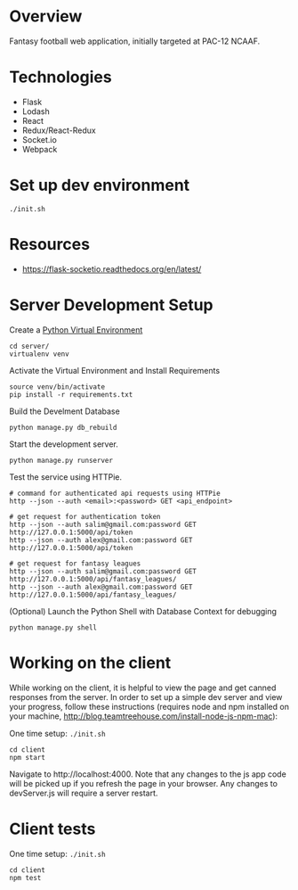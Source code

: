 # Overview
Fantasy football web application, initially targeted at PAC-12 NCAAF.

# Technologies
* Flask
* Lodash
* React
* Redux/React-Redux
* Socket.io
* Webpack

# Set up dev environment
```
./init.sh
```

# Resources
* https://flask-socketio.readthedocs.org/en/latest/

# Server Development Setup
Create a [Python Virtual Environment](https://virtualenv.readthedocs.org/en/latest/)
```
cd server/
virtualenv venv
```

Activate the Virtual Environment and Install Requirements
```
source venv/bin/activate
pip install -r requirements.txt
```

Build the Develment Database
```
python manage.py db_rebuild
```

Start the development server.
```
python manage.py runserver
```

Test the service using HTTPie.
```
# command for authenticated api requests using HTTPie
http --json --auth <email>:<password> GET <api_endpoint>

# get request for authentication token
http --json --auth salim@gmail.com:password GET http://127.0.0.1:5000/api/token
http --json --auth alex@gmail.com:password GET http://127.0.0.1:5000/api/token

# get request for fantasy leagues
http --json --auth salim@gmail.com:password GET http://127.0.0.1:5000/api/fantasy_leagues/
http --json --auth alex@gmail.com:password GET http://127.0.0.1:5000/api/fantasy_leagues/
```

(Optional) Launch the Python Shell with Database Context for debugging
```
python manage.py shell
```

# Working on the client
While working on the client, it is helpful to view the page and get canned responses from the server. In order to set up a simple dev server and view your progress, follow these instructions (requires node and npm installed on your machine, http://blog.teamtreehouse.com/install-node-js-npm-mac):

One time setup: `./init.sh`

```
cd client
npm start
```
Navigate to http://localhost:4000. Note that any changes to the js app code will be picked up if you refresh the page in your browser. Any changes to devServer.js will require a server restart.

# Client tests

One time setup: `./init.sh`

```
cd client
npm test
```
